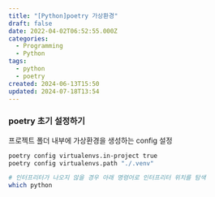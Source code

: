 ```yaml
---
title: "[Python]poetry 가상환경"
draft: false
date: 2022-04-02T06:52:55.000Z
categories:
  - Programming
  - Python
tags:
  - python
  - poetry
created: 2024-06-13T15:50
updated: 2024-07-18T13:54
---
```


<!--

<center>Kaggle Customer Score Dataset</center>

https://velog.io/@whattsup_kim/Python-%ED%8C%8C%EC%9D%B4%EC%8D%AC-%ED%99%98%EA%B2%BD-%EA%B5%AC%EC%B6%95%ED%95%98%EA%B8%B0-2-Poetry

--->

### poetry 초기 설정하기

프로젝트 폴더 내부에 가상환경을 생성하는 config 설정

```bash
poetry config virtualenvs.in-project true
poetry config virtualenvs.path "./.venv"

# 인터프리터가 나오지 않을 경우 아래 명령어로 인터프리터 위치를 탐색
which python
```
